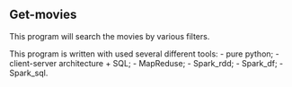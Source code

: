 ## Get-movies

This program will search the movies by various filters.

This program is written with used several different tools:
    - pure python;
    - client-server architecture + SQL;
    - MapReduse;
    - Spark_rdd;
    - Spark_df;
    - Spark_sql.

